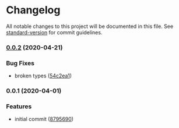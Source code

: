 # Changelog

All notable changes to this project will be documented in this file. See [standard-version](https://github.com/conventional-changelog/standard-version) for commit guidelines.

### [0.0.2](https://github.com/therealparmesh/fauxios/compare/v0.0.1...v0.0.2) (2020-04-21)

### Bug Fixes

- broken types ([54c2ea1](https://github.com/therealparmesh/fauxios/commit/54c2ea1c7364d7ad4f2db44398612495beb4beb7))

### 0.0.1 (2020-04-01)

### Features

- initial commit ([8795690](https://github.com/therealparmesh/fauxios/commit/8795690e1b74fa6c6f90614a35a5a30e0970e50b))
